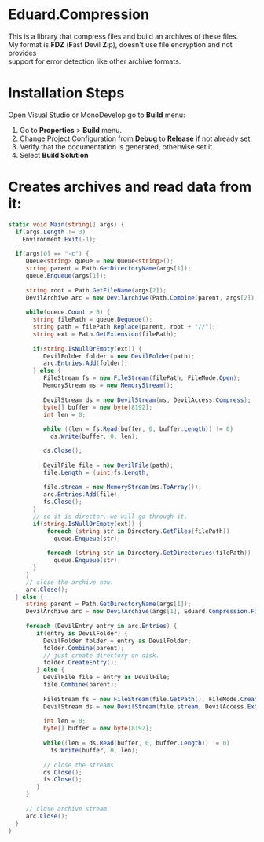# Eduard.Compression
This is a library that compress files and build an archives of these files.<br>
My format is <b>FDZ</b> (<b>F</b>ast <b>D</b>evil <b>Z</b>ip), doesn't use file encryption and not provides <br>
support for error detection like other archive formats.

# Installation Steps
Open Visual Studio or MonoDevelop go to <b>Build</b> menu:<br>
 1. Go to <b>Properties</b> > <b>Build</b> menu.<br>
 2. Change Project Configuration from <b>Debug</b> to <b>Release</b> if not already set.<br>
 3. Verify that the documentation is generated, otherwise set it.<br>
 4. Select <b>Build Solution</b>

# Creates archives and read data from it:
```csharp
static void Main(string[] args) {
  if(args.Length != 3)
    Environment.Exit(-1);
  
  if(args[0] == "-c") {
     Queue<string> queue = new Queue<string>();
     string parent = Path.GetDirectoryName(args[1]);
     queue.Enqueue(args[1]);
     
     string root = Path.GetFileName(args[2]);
     DevilArchive arc = new DevilArchive(Path.Combine(parent, args[2]), Eduard.Compression.FileAccess.Write);
     
     while(queue.Count > 0) {
       string filePath = queue.Dequeue();
       string path = filePath.Replace(parent, root + "//");
       string ext = Path.GetExtension(filePath);
       
       if(string.IsNullOrEmpty(ext)) {
          DevilFolder folder = new DevilFolder(path);
          arc.Entries.Add(folder);
       } else {
          FileStream fs = new FileStream(filePath, FileMode.Open);
          MemoryStream ms = new MemoryStream();
          
          DevilStream ds = new DevilStream(ms, DevilAccess.Compress);
          byte[] buffer = new byte[8192];
          int len = 0;
          
          while ((len = fs.Read(buffer, 0, buffer.Length)) != 0)
            ds.Write(buffer, 0, len);

          ds.Close();
          
          DevilFile file = new DevilFile(path);
          file.Length = (uint)fs.Length;
          
          file.stream = new MemoryStream(ms.ToArray());
          arc.Entries.Add(file);
          fs.Close();
       }
       // so it is director, we will go through it.
       if(string.IsNullOrEmpty(ext)) {
           foreach (string str in Directory.GetFiles(filePath))
             queue.Enqueue(str);
             
           foreach (string str in Directory.GetDirectories(filePath))
             queue.Enqueue(str);
       }
     }
     // close the archive now.
     arc.Close();
  } else {
     string parent = Path.GetDirectoryName(args[1]);
     DevilArchive arc = new DevilArchive(args[1], Eduard.Compression.FileAccess.Read);
     
     foreach (DevilEntry entry in arc.Entries) {
        if(entry is DevilFolder) {
          DevilFolder folder = entry as DevilFolder;
          folder.Combine(parent);
          // just create directory on disk.
          folder.CreateEntry();
        } else {
          DevilFile file = entry as DevilFile;
          file.Combine(parent);
          
          FileStream fs = new FileStream(file.GetPath(), FileMode.Create);
          DevilStream ds = new DevilStream(file.stream, DevilAccess.Extract);
          
          int len = 0;
          byte[] buffer = new byte[8192];
          
          while((len = ds.Read(buffer, 0, buffer.Length)) != 0)
            fs.Write(buffer, 0, len);
          
          // close the streams.
          ds.Close();
          fs.Close();
        }
     }
     
     // close archive stream.
     arc.Close();
  }
}
```
